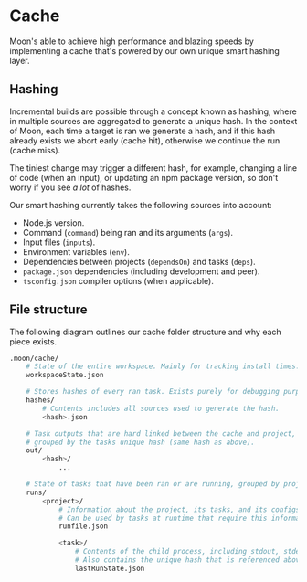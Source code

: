 # Cache

Moon's able to achieve high performance and blazing speeds by implementing a cache that's powered by
our own unique smart hashing layer.

## Hashing

Incremental builds are possible through a concept known as hashing, where in multiple sources are
aggregated to generate a unique hash. In the context of Moon, each time a target is ran we generate
a hash, and if this hash already exists we abort early (cache hit), otherwise we continue the run
(cache miss).

The tiniest change may trigger a different hash, for example, changing a line of code (when an
input), or updating an npm package version, so don't worry if you see _a lot_ of hashes.

Our smart hashing currently takes the following sources into account:

- Node.js version.
- Command (`command`) being ran and its arguments (`args`).
- Input files (`inputs`).
- Environment variables (`env`).
- Dependencies between projects (`dependsOn`) and tasks (`deps`).
- `package.json` dependencies (including development and peer).
- `tsconfig.json` compiler options (when applicable).

## File structure

The following diagram outlines our cache folder structure and why each piece exists.

```sh
.moon/cache/
	# State of the entire workspace. Mainly for tracking install times.
	workspaceState.json

	# Stores hashes of every ran task. Exists purely for debugging purposes.
	hashes/
		# Contents includes all sources used to generate the hash.
		<hash>.json

	# Task outputs that are hard linked between the cache and project,
	# grouped by the tasks unique hash (same hash as above).
	out/
		<hash>/
			...

	# State of tasks that have been ran or are running, grouped by project and task.
	runs/
		<project>/
			# Information about the project, its tasks, and its configs.
			# Can be used by tasks at runtime that require this information.
			runfile.json

			<task>/
				# Contents of the child process, including stdout, stderr, and exit code.
				# Also contains the unique hash that is referenced above.
				lastRunState.json
```
